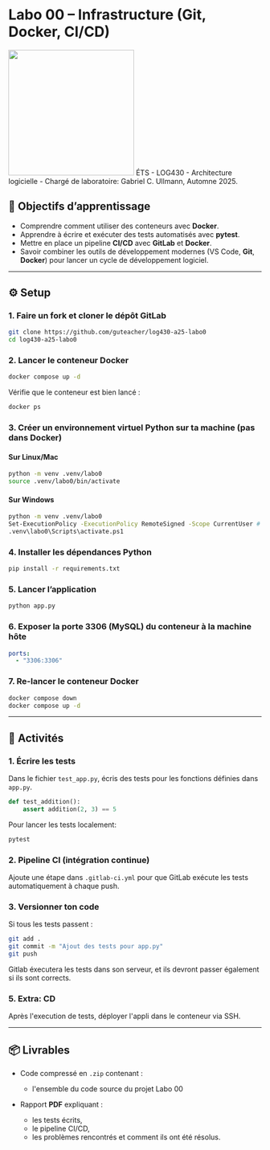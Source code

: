 # Labo 00 – Infrastructure (Git, Docker, CI/CD)
<img src="https://upload.wikimedia.org/wikipedia/commons/2/2a/Ets_quebec_logo.png" width="250">    
ÉTS - LOG430 - Architecture logicielle - Chargé de laboratoire: Gabriel C. Ullmann, Automne 2025.    

## 🎯 Objectifs d’apprentissage

- Comprendre comment utiliser des conteneurs avec **Docker**.
- Apprendre à écrire et exécuter des tests automatisés avec **pytest**.
- Mettre en place un pipeline **CI/CD** avec **GitLab** et **Docker**.
- Savoir combiner les outils de développement modernes (VS Code, **Git**, **Docker**) pour lancer un cycle de développement logiciel.

---

## ⚙️ Setup

### 1. Faire un fork et cloner le dépôt GitLab

```bash
git clone https://github.com/guteacher/log430-a25-labo0
cd log430-a25-labo0
```

### 2. Lancer le conteneur Docker

```bash
docker compose up -d
```

Vérifie que le conteneur est bien lancé :

```bash
docker ps
```

### 3. Créer un environnement virtuel Python sur ta machine (pas dans Docker)

#### Sur Linux/Mac
```bash
python -m venv .venv/labo0
source .venv/labo0/bin/activate
```

#### Sur Windows
```bash
python -m venv .venv/labo0
Set-ExecutionPolicy -ExecutionPolicy RemoteSigned -Scope CurrentUser # Si nécessaire
.venv\labo0\Scripts\activate.ps1
```

### 4. Installer les dépendances Python

```bash
pip install -r requirements.txt
```

### 5. Lancer l’application

```bash
python app.py
```

### 6. Exposer la porte 3306 (MySQL) du conteneur à la machine hôte

```yaml
ports:
  - "3306:3306"  
```

### 7. Re-lancer le conteneur Docker

```bash
docker compose down
docker compose up -d
```
---

## 🧪 Activités

### 1. Écrire les tests

Dans le fichier `test_app.py`, écris des tests pour les fonctions définies dans `app.py`.

```python
def test_addition():
    assert addition(2, 3) == 5
```
Pour lancer les tests localement:

```bash
pytest
```

### 2. Pipeline CI (intégration continue)

Ajoute une étape dans `.gitlab-ci.yml` pour que GitLab exécute les tests automatiquement à chaque push.

### 3. Versionner ton code

Si tous les tests passent :

```bash
git add .
git commit -m "Ajout des tests pour app.py"
git push
```

Gitlab éxecutera les tests dans son serveur, et ils devront passer également si ils sont corrects.

### 5. Extra: CD
Après l'execution de tests, déployer l'appli dans le conteneur via SSH.

---

## 📦 Livrables

- Code compressé en `.zip` contenant :
  - l'ensemble du code source du projet Labo 00

- Rapport **PDF** expliquant :
  - les tests écrits,
  - le pipeline CI/CD,
  - les problèmes rencontrés et comment ils ont été résolus.
